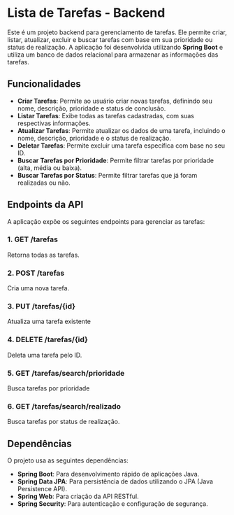 # Lista de Tarefas - Backend

Este é um projeto backend para gerenciamento de tarefas. Ele permite criar, listar, atualizar, excluir e buscar tarefas com base em sua prioridade ou status de realização. A aplicação foi desenvolvida utilizando **Spring Boot** e utiliza um banco de dados relacional para armazenar as informações das tarefas.

## Funcionalidades

- **Criar Tarefas**: Permite ao usuário criar novas tarefas, definindo seu nome, descrição, prioridade e status de conclusão.
- **Listar Tarefas**: Exibe todas as tarefas cadastradas, com suas respectivas informações.
- **Atualizar Tarefas**: Permite atualizar os dados de uma tarefa, incluindo o nome, descrição, prioridade e o status de realização.
- **Deletar Tarefas**: Permite excluir uma tarefa específica com base no seu ID.
- **Buscar Tarefas por Prioridade**: Permite filtrar tarefas por prioridade (alta, média ou baixa).
- **Buscar Tarefas por Status**: Permite filtrar tarefas que já foram realizadas ou não.

## Endpoints da API

A aplicação expõe os seguintes endpoints para gerenciar as tarefas:

### 1. **GET /tarefas**

Retorna todas as tarefas.

### 2. **POST /tarefas**

Cria uma nova tarefa.

### 3. **PUT /tarefas/{id}**

Atualiza uma tarefa existente

### 4. **DELETE /tarefas/{id}**

Deleta uma tarefa pelo ID.

### 5. **GET /tarefas/search/prioridade**

Busca tarefas por prioridade

### 6. **GET /tarefas/search/realizado**

Busca tarefas por status de realização.

## Dependências

O projeto usa as seguintes dependências:

- **Spring Boot**: Para desenvolvimento rápido de aplicações Java.
- **Spring Data JPA**: Para persistência de dados utilizando o JPA (Java Persistence API).
- **Spring Web**: Para criação da API RESTful.
- **Spring Security**: Para autenticação e configuração de segurança.

